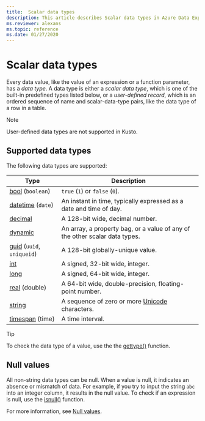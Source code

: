 ```yaml
---
title:  Scalar data types
description: This article describes Scalar data types in Azure Data Explorer.
ms.reviewer: alexans
ms.topic: reference
ms.date: 01/27/2020
---
```

# Scalar data types

Every data value, like the value of an expression or a function parameter, has a *data type*. A data type is either a *scalar data type*, which is one of the built-in predefined types listed below, or a *user-defined record*, which is an ordered sequence of name and scalar-data-type pairs, like the data type of a row in a table.

> [!NOTE]
> User-defined data types are not supported in Kusto.

## Supported data types

The following data types are supported:

| Type | Description |
|--|--|
| [bool](bool.md) (`boolean`) | `true` (`1`) or `false` (`0`). |
| [datetime](datetime.md) (`date`) | An instant in time, typically expressed as a date and time of day. |
| [decimal](decimal.md) | A 128-bit wide, decimal number.|
| [dynamic](dynamic.md) | An array, a property bag, or a value of any of the other scalar data types.|
| [guid](guid.md) (`uuid`, `uniqueid`)| A 128-bit globally-unique value. |
| [int](int.md) | A signed, 32-bit wide, integer. |
| [long](long.md) | A signed, 64-bit wide, integer. |
| [real](real.md) (double) | A 64-bit wide, double-precision, floating-point number. |
| [string](string.md) | A sequence of zero or more [Unicode](https://home.unicode.org/) characters.|
| [timespan](timespan.md) (time) | A time interval. |

> [!TIP]
> To check the data type of a value, use the the [gettype()](../../query/gettypefunction.md) function.

## Null values

All non-string data types can be null. When a value is null, it indicates an absence or mismatch of data. For example, if you try to input the string `abc` into an integer column, it results in the null value. To check if an expression is null, use the [isnull()](../../query/isnullfunction.md) function.

For more information, see [Null values](null-values.md).
